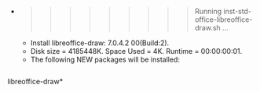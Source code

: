 * >>>>>>>>> Running inst-std-office-libreoffice-draw.sh ...
  * Install libreoffice-draw: 7.0.4.2 00(Build:2).
  * Disk size = 4185448K. Space Used = 4K. Runtime = 00:00:00:01.
  * The following NEW packages will be installed:
  ```bash
libreoffice-draw*
  ```
